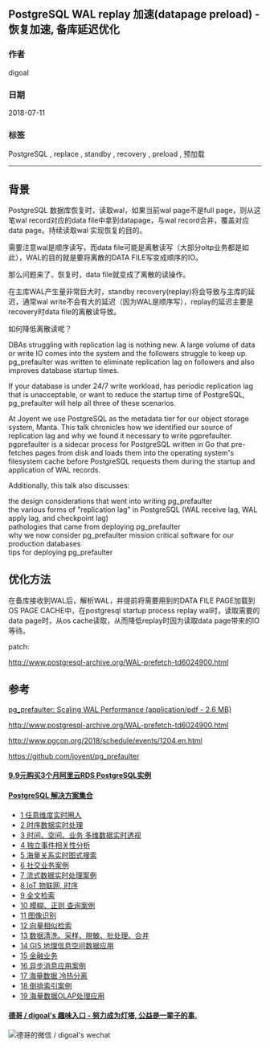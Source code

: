 ## PostgreSQL WAL replay 加速(datapage preload) - 恢复加速, 备库延迟优化  
                                                               
### 作者                                                               
digoal                                                               
                                                               
### 日期                                                               
2018-07-11                                                             
                                                               
### 标签                                                               
PostgreSQL , replace , standby , recovery , preload , 预加载     
                                                               
----                                                               
                                                               
## 背景	    
PostgreSQL 数据库恢复时，读取wal，如果当前wal page不是full page，则从这笔wal record对应的data file中拿到datapage，与wal record合并，覆盖对应data page。持续读取wal 实现恢复的目的。  
  
需要注意wal是顺序读写，而data file可能是离散读写（大部分oltp业务都是如此），WAL的目的就是要将离散的DATA FILE写变成顺序的IO。  
  
那么问题来了，恢复时，data file就变成了离散的读操作。   
  
在主库WAL产生量非常巨大时，standby recovery(replay)将会导致与主库的延迟，通常wal write不会有大的延迟（因为WAL是顺序写），replay的延迟主要是recovery时data file的离散读导致。  
  
如何降低离散读呢？  
  
  
DBAs struggling with replication lag is nothing new. A large volume of data or write IO comes into the system and the followers struggle to keep up. pg_prefaulter was written to eliminate replication lag on followers and also improves database startup times.  
  
If your database is under 24/7 write workload, has periodic replication lag that is unacceptable, or want to reduce the startup time of PostgreSQL, pg_prefaulter will help all three of these scenarios.  
  
At Joyent we use PostgreSQL as the metadata tier for our object storage system, Manta. This talk chronicles how we identified our source of replication lag and why we found it necessary to write pgprefaulter. pgprefaulter is a sidecar process for PostgreSQL written in Go that pre-fetches pages from disk and loads them into the operating system's filesystem cache before PostgreSQL requests them during the startup and application of WAL records.  
  
Additionally, this talk also discusses:  
  
the design considerations that went into writing pg_prefaulter  
the various forms of "replication lag" in PostgreSQL (WAL receive lag, WAL apply lag, and checkpoint lag)  
pathologies that came from deploying pg_prefaulter  
why we now consider pg_prefaulter mission critical software for our production databases  
tips for deploying pg_prefaulter  
  
## 优化方法  
在备库接收到WAL后，解析WAL，并提前将需要用到的DATA FILE PAGE加载到OS PAGE CACHE中，在postgresql startup process replay wal时，读取需要的data page时，从os cache读取，从而降低replay时因为读取data page带来的IO等待。  
  
patch:  
  
http://www.postgresql-archive.org/WAL-prefetch-td6024900.html  
  
## 参考  
[pg_prefaulter: Scaling WAL Performance (application/pdf - 2.6 MB)](20180711_03_pdf_001.pdf)  
  
http://www.postgresql-archive.org/WAL-prefetch-td6024900.html  
  
http://www.pgcon.org/2018/schedule/events/1204.en.html  
  
https://github.com/joyent/pg_prefaulter  
  
    
  
  
  
  
  
  
  
  
  
  
  
  
  
  
  
  
  
  
  
  
  
  
  
  
  
  
  
  
  
  
  
  
  
  
  
  
  
  
  
  
  
  
  
  
  
#### [9.9元购买3个月阿里云RDS PostgreSQL实例](https://www.aliyun.com/database/postgresqlactivity "57258f76c37864c6e6d23383d05714ea")
  
  
#### [PostgreSQL 解决方案集合](https://yq.aliyun.com/topic/118 "40cff096e9ed7122c512b35d8561d9c8")
- [1 任意维度实时圈人](https://yq.aliyun.com/topic/118 "40cff096e9ed7122c512b35d8561d9c8")
- [2 时序数据实时处理](https://yq.aliyun.com/topic/118 "40cff096e9ed7122c512b35d8561d9c8")
- [3 时间、空间、业务 多维数据实时透视](https://yq.aliyun.com/topic/118 "40cff096e9ed7122c512b35d8561d9c8")
- [4 独立事件相关性分析](https://yq.aliyun.com/topic/118 "40cff096e9ed7122c512b35d8561d9c8")
- [5 海量关系实时图式搜索](https://yq.aliyun.com/topic/118 "40cff096e9ed7122c512b35d8561d9c8")
- [6 社交业务案例](https://yq.aliyun.com/topic/118 "40cff096e9ed7122c512b35d8561d9c8")
- [7 流式数据实时处理案例](https://yq.aliyun.com/topic/118 "40cff096e9ed7122c512b35d8561d9c8")
- [8 IoT 物联网, 时序](https://yq.aliyun.com/topic/118 "40cff096e9ed7122c512b35d8561d9c8")
- [9 全文检索](https://yq.aliyun.com/topic/118 "40cff096e9ed7122c512b35d8561d9c8")
- [10 模糊、正则 查询案例](https://yq.aliyun.com/topic/118 "40cff096e9ed7122c512b35d8561d9c8")
- [11 图像识别](https://yq.aliyun.com/topic/118 "40cff096e9ed7122c512b35d8561d9c8")
- [12 向量相似检索](https://yq.aliyun.com/topic/118 "40cff096e9ed7122c512b35d8561d9c8")
- [13 数据清洗、采样、脱敏、批处理、合并](https://yq.aliyun.com/topic/118 "40cff096e9ed7122c512b35d8561d9c8")
- [14 GIS 地理信息空间数据应用](https://yq.aliyun.com/topic/118 "40cff096e9ed7122c512b35d8561d9c8")
- [15 金融业务](https://yq.aliyun.com/topic/118 "40cff096e9ed7122c512b35d8561d9c8")
- [16 异步消息应用案例](https://yq.aliyun.com/topic/118 "40cff096e9ed7122c512b35d8561d9c8")
- [17 海量数据 冷热分离](https://yq.aliyun.com/topic/118 "40cff096e9ed7122c512b35d8561d9c8")
- [18 倒排索引案例](https://yq.aliyun.com/topic/118 "40cff096e9ed7122c512b35d8561d9c8")
- [19 海量数据OLAP处理应用](https://yq.aliyun.com/topic/118 "40cff096e9ed7122c512b35d8561d9c8")
  
  
#### [德哥 / digoal's 趣味入口 - 努力成为灯塔, 公益是一辈子的事.](https://github.com/digoal/blog/blob/master/README.md "22709685feb7cab07d30f30387f0a9ae")
  
  
![德哥的微信 / digoal's wechat](../pic/digoal_weixin.jpg "f7ad92eeba24523fd47a6e1a0e691b59")
  
